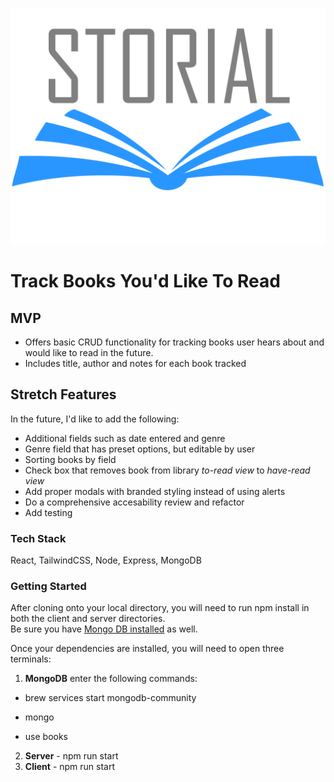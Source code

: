![Storial Logo](client/public/storial-logo.png)
# Track Books You'd Like To Read 
## MVP

  - Offers basic CRUD functionality for tracking books user hears about and would like to read in the future.
  - Includes title, author and notes for each book tracked

## Stretch Features

In the future, I'd like to add the following:
  - Additional fields such as date entered and genre
  - Genre field that has preset options, but editable by user
  - Sorting books by field
  - Check box that removes book from library *to-read view* to *have-read view*
  - Add proper modals with branded styling instead of using alerts
  - Do a comprehensive accesability review and refactor
  - Add testing

### Tech Stack
React, TailwindCSS, Node, Express, MongoDB

### Getting Started
After cloning onto your local directory, you will need to run npm install in both the client and server directories.  
Be sure you have [Mongo DB installed](https://docs.mongodb.com/manual/installation/) as well.

Once your dependencies are installed, you will need to open three terminals:
  1. **MongoDB** enter the following commands:

  - brew services start mongodb-community

  - mongo

  - use books

  2. **Server**
    - npm run start
  3. **Client**
    - npm run start